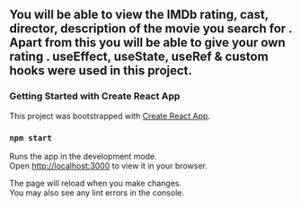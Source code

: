 ## You will be able to view the IMDb rating, cast, director, description of the movie you search for . Apart from this you will be able to give your own rating . useEffect, useState, useRef & custom hooks were used in this project.

### Getting Started with Create React App
This project was bootstrapped with [Create React App](https://github.com/facebook/create-react-app).

### `npm start`
Runs the app in the development mode.\
Open [http://localhost:3000](http://localhost:3000) to view it in your browser.

The page will reload when you make changes.\
You may also see any lint errors in the console.

